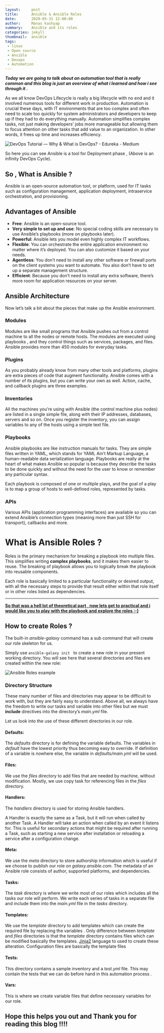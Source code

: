 ```yaml
---
layout:     post
title:      Ansible & Ansible Roles
date:       2020-05-31 12:00:00
author:     Manas kashyap
summary:    Ansible and its roles
categories: jekyll
thumbnail:  ansible
tags:
 - linux
 - Open source
 - Ansible
 - Devops
 - Automation
---
```


***Today we are going to talk about an automation tool that is really common and this blog is just an overview of what i learned and how i see through it .*** 

As we all know DevOps Lifecycle is really a big lifecycle with no end and it involved numerous tools for different work in production. 
Automation is crucial these days, with IT environments that are too complex and often need to scale too quickly for system administrators and developers to keep up if they had to do everything manually. Automation simplifies complex tasks, not just making developers’ jobs more manageable but allowing them to focus attention on other tasks that add value to an organization. In other words, it frees up time and increases efficiency.

![DevOps Tutorial — Why & What is DevOps? - Edureka - Medium](https://miro.medium.com/max/1388/1*F0Sqmqz3ubCzxYAAup2oLQ.png)

So here you can see Ansible is a tool for Deployment phase , (Above is an infinity DevOps Cycle). 

## So , What is Ansible ?

Ansible is an open-source automation tool, or platform, used for IT tasks such as configuration management, application deployment, intraservice orchestration, and provisioning.

## Advantages of Ansible

- **Free**: Ansible is an open-source tool.
- **Very simple to set up and use**: No special coding skills are necessary to use Ansible’s playbooks (more on playbooks later).
- **Powerful**: Ansible lets you model even highly complex IT workflows. 
- **Flexible**: You can orchestrate the entire application environment no matter where it’s deployed. You can also customize it based on your needs.
- **Agentless**: You don’t need to install any other software or firewall ports on the client systems you want to automate. You also don’t have to set up a separate management structure.
- **Efficient**: Because you don’t need to install any extra software, there’s more room for application resources on your server.


## Ansible Architecture

Now let’s talk a bit about the pieces that make up the Ansible environment.

### Modules

Modules are like small programs that Ansible pushes out from a control machine to all the nodes or remote hosts. The modules are executed using playbooks , and they control things such as services, packages, and files. 
Ansible provides more than 450 modules for everyday tasks.

### Plugins

As you probably already know from many other tools and platforms, plugins are extra pieces of code that augment functionality. Ansible comes with a number of its plugins, but you can write your own as well. Action, cache, and callback plugins are three examples.

### Inventories

All the machines you’re using with Ansible (the control machine plus nodes) are listed in a single simple file, along with their IP addresses, databases, servers and so on. Once you register the inventory, you can assign variables to any of the hosts using a simple text file. 

### Playbooks

Ansible playbooks are like instruction manuals for tasks. They are simple files written in YAML, which stands for YAML Ain’t Markup Language, a human-readable data serialization language. Playbooks are really at the heart of what makes Ansible so popular is because they describe the tasks to be done quickly and without the need for the user to know or remember any particular syntax. 

Each playbook is composed of one or multiple plays, and the goal of a play is to map a group of hosts to well-defined roles, represented by tasks.

### APIs

Various APIs (application programming interfaces) are available so you can extend Ansible’s connection types (meaning more than just SSH for transport), callbacks and more.

# What is Ansible Roles ?

Roles is the primary mechanism for breaking a playbook into multiple files. This simplifies writing **complex playbooks**, and it makes them easier to reuse. The breaking of playbook allows you to logically break the playbook into reusable components.

Each role is basically limited to a particular functionality or desired output, with all the necessary steps to provide that result either within that role itself or in other roles listed as dependencies.

------

**<u>So that was a hell lot of theoretical part , now lets get to practical and i would like you to play with the playbook and explore the roles :-)</u>**

## How to create Roles ?

The built-in *ansible-galaxy* command has a sub command that will create our role skeleton for us.

Simply use `ansible-galaxy init ` to create a new role in your present working directory. You will see here that several directories and files are created within the new role:

![Ansible Roles example](https://linuxacademy.com/site-content/uploads/2019/05/roles11.png)

### Directory Structure

These many number of files and directories may appear to be difficult to work with, but they are fairly easy to understand. Above all, we always have the freedom to write our tasks and variable into other files but we must **include** directives into the directory’s *main.yml* file. 

Let us look into the use of these different directories in our role.

#### Defaults:

The *defaults* directory is for defining the variable defaults. The variables in *default* have the lowest priority thus becoming easy to override. If definition of a variable is nowhere else, the variable in *defaults/main.yml* will be used.

#### Files:

We use the *files* directory to add files that are needed by machine, without modification. Mostly, we use copy task for referencing files in the *files* directory.

#### Handlers:

The *handlers* directory is used for storing Ansible handlers.

A Handler is exactly the same as a Task, but it will run when called by another Task. A Handler will take an action when called by an event it listens for.
This is useful for secondary actions that might be required after running a Task, such as starting a new service after installation or reloading a service after a configuration change.

#### Meta:

We use the *meta* directory to store authorship information which is useful if we choose to publish our role on *galaxy.ansible.com*. The metadata of an Ansible role consists of author, supported platforms, and dependencies.

#### Tasks:

The *task* directory is where we write most of our roles which includes all the tasks our role will perform. We write each series of tasks in a separate file and include them into the *main.yml* file in the *tasks* directory.

#### Templates:

We use the *template* directory to add templates which can create the required file by replacing the variables . Only difference between *template* and *files* directories is that the *template* directory contains files which can be modified basically the templates. [Jinja2](https://jinja.palletsprojects.com/en/master/) language to used to create these alteration. Configuration files are basically the template files

#### Tests:

This directory contains a sample inventory and a *test.yml* file. This may contain the tests that we can do before hand in this automation process .

#### Vars:

This is where we create variable files that define necessary variables for our role.

## **Hope this helps you out and Thank you for reading this blog !!!!** 